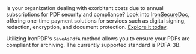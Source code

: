 <div class="alert alert-info iron-variant-1" role="alert">
    Is your organization dealing with exorbitant costs due to annual subscriptions for PDF security and compliance? Look into <a href="https://ironsoftware.com/enterprise/securedoc/">IronSecureDoc</a>, offering one-time payment solutions for services such as digital signing, redaction, encryption, and document protection. <a href="https://ironsoftware.com/enterprise/securedoc/docs/">Explore it today</a>.
</div>

Utilizing IronPDF's `SaveAsPdfA` method allows you to ensure your PDFs are compliant for archiving. The currently supported standard is PDFA-3B.